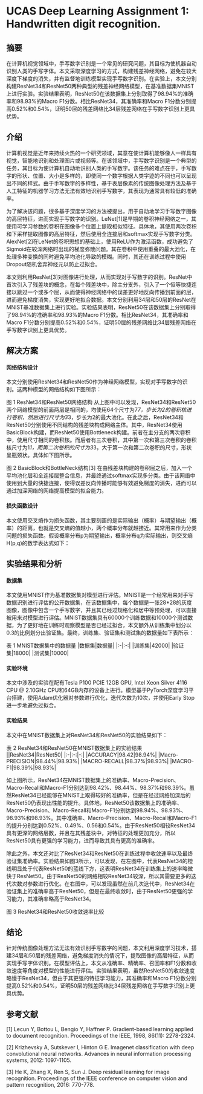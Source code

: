 # UCAS Deep Learning Assignment 1: Handwritten digit recognition.
## 摘要
在计算机视觉领域中，手写数字识别是一个常见的研究问题，其目标为使机器自动识别人类的手写字体。本文采取深度学习的方式，构建残差神经网络，避免在较大深度下梯度的消失，并有监督地训练模型实现手写数字识别。在实验上，本文分别构建ResNet34和ResNet50两种典型的残差神经网络模型，在基准数据集MNIST上进行实验。实验结果表明，ResNet50在该数据集上分别取得了98.94%的准确率和98.93%的Macro F1分数。相比ResNet34，其准确率和Macro F1分数分别提高0.52%和0.54%，证明50层的残差网络比34层残差网络在手写数字识别上更具优势。

## 介绍
计算机视觉是近年来持续火热的一个研究领域，其意在使计算机能够像人一样具有视觉，智能地识别和处理图片或视频等。在该领域中，手写数字识别是一个典型的任务，其目标为使计算机自动地识别人类的手写数字。该任务的难点在于，手写数字的形状、位置、大小是多样的，即使同一个数字根据人类字迹的不同也可以呈现出不同的样式。由于手写数字的多样性，基于表层像素的传统图像处理方法及基于人工特征的机器学习方法无法有效地识别手写数字，其表现为通常具有较低的准确率。

为了解决该问题，很多基于深度学习的方法被提出，用于自动地学习手写数字图像的高层特征，进而实现手写数字的识别。LeNet[1]是早期的卷积神经网络之一，其使用可学习参数的卷积在图像多个位置上提取相似特征。具体地，其使用两次卷积和下采样提取图像的高层特征，然后使用全连接层和softmax实现手写数字分类。AlexNet[2]在LeNet的卷积思想的基础上，使用ReLU作为激活函数，成功避免了Sigmoid在较深网络时出现的梯度弥散问题。其在卷积中使用重叠的最大池化，在处理多种变换的同时避免平均池化导致的模糊。同时，其还在训练过程中使用Dropout随机舍弃神经元以防止过拟合。

本文则利用ResNet[3]对图像进行处理，从而实现对手写数字的识别。ResNet中首次引入了残差块的概念，在每个残差块中，除主分支外，引入了一个恒等快捷连接以跳过一个或多个层，从而使得神经网络中的误差更好地反向传播到前面的层，进而避免梯度消失，实现更好地拟合数据。本文分别利用34层和50层的ResNet在MNIST基准数据集上进行实验。实验结果表明，ResNet50在该数据集上分别取得了98.94%的准确率和98.93%的Macro F1分数。相比ResNet34，其准确率和Macro F1分数分别提高0.52%和0.54%，证明50层的残差网络比34层残差网络在手写数字识别上更具优势。

## 解决方案
#### 网络结构设计
本文分别使用ResNet34和ResNet50作为神经网络模型，实现对手写数字的识别。这两种模型的网络结构如下图所示：
 
图 1 ResNet34和ResNet50网络结构
从上图中可以发现，ResNet34和ResNet50两个网络模型的前面两层是相同的，均使用64个尺寸为7*7，步长为2的卷积核进行卷积，然后进行尺寸为3*3，步长为2的最大池化。在此之后，ResNet34和ResNet50分别使用不同结构的残差块构成网络主体。其中，ResNet34使用BasicBlock构建，而ResNet50使用Bottleneck构建。前者在主分支的两次卷积中，使用尺寸相同的卷积核。而后者有三次卷积，其中第一次和第三次卷积的卷积核尺寸为1*1，而第二次卷积的尺寸为3*3，大于第一次和第二次卷积的尺寸，形状呈瓶颈状。具体如下图所示。
 
图 2 BasicBlock和BottleNeck结构[3]
在由残差块构建的卷积层之后，加入一个平均池化层和全连接层整合信息，并最终通过softmax实现多分类。由于该网络中使用到大量的快捷连接，使得误差反向传播时能够有效避免梯度的消失，进而可以通过加深网络的网络提高模型的拟合能力。

#### 损失函数设计
本文使用交叉熵作为损失函数，其主要刻画的是实际输出（概率）与期望输出（概率）的距离，也就是交叉熵的值越小，两个概率分布就越接近。其常用来作为分类问题的损失函数。假设概率分布p为期望输出，概率分布q为实际输出，则交叉熵H(p,q)的数学表达式如下：
 

## 实验结果和分析
#### 数据集
本文使用MNIST作为基准数据集对模型进行评估。MNIST是一个经常用来对手写数据识别进行评估的公开数据集，在该数据集中，每个数据是一张28\*28的灰度图像，图像中包含一个手写数字，并且其已经过规格化和居中等预处理，可以直接被用来对模型进行评估。MNIST数据集具有60000个训练数据和10000个测试数据，为了更好地在训练时观察模型是否已经过拟合，本文额外从训练集中划分以0.3的比例划分出验证集。最终，训练集、验证集和测试集的数据量如下表所示：

表 1 MNIST数据集中的数据量
|数据集|数据量|
|:-|:-:|
|训练集|42000|
|验证集|18000|
|测试集|10000|

#### 实验环境
本文中涉及的实验在配有Tesla P100 PCIE 12GB GPU, Intel Xeon Silver 4116 CPU @ 2.10GHz CPU和64GB内存的设备上进行。模型基于PyTorch深度学习平台搭建，使用Adam优化器对参数进行优化，迭代次数为10次，并使用Early Stop进一步地避免过拟合。

#### 实验结果
本文中在MNIST数据集上对ResNet34和ResNet50的实验结果如下：

表 2 ResNet34和ResNet50在MNIST数据集上的实验结果
||ResNet34|ResNet50|
|:-|:-:|-:|
|ACCURACY|98.42|98.94%|
|Macro-PRECISION|98.44%|98.93%|
|MACRO-RECALL|98.37%|98.93%|
|MACRO-F1|98.39%|98.93%|

如上图所示，ResNet34在MNIST数据集上的准确率、Macro-Precision、Macro-Recall和Macro-F1分别达到98.42%、98.44%、98.37%和98.39%。虽然ResNet34已经能够在MNIST上取得较好的准确率，但是在经过网络加深后的ResNet50仍表现出性能的提升。具体地，ResNet50该数据集上的准确率、Macro-Precision、Macro-Recall和Macro-F1分别达到98.94%、98.93%、98.93%和98.93%。其中准确率、Macro-Precision、Macro-Recall和Macro-F1的提升分别达到0.52%、0.49%、0.56和0.54%。由于ResNet50相较ResNet34具有更深的网络层数，并且在其残差块中，对特征的处理更加充分，所以ResNet50具有更强的学习能力，进而导致其具有更高的准确率。

除此之外，本文还对比了ResNet34和ResNet50在训练过程中收敛速率以及最终验证集准确率。实验结果如图3所示，可以发现，在左图中，代表ResNet34的橙线明显处于代表ResNet50的蓝线下方，这表明ResNet34在训练集上的速率略微快于ResNet50。由于ResNet50的网络相较ResNet34较深，所以其需要更多的迭代次数对参数进行优化。在右图中，可以发现虽然在前几次迭代中，ResNet34在验证集上的准确率高于ResNet50，但是在最终收敛时，由于ResNet50更强的学习能力，其准确率略高于ResNet34。
 
图 3 ResNet34和ResNet50收敛速率比较

## 结论
针对传统图像处理方法无法有效识别手写数字的问题，本文利用深度学习技术，搭建34层和50层的残差网络，避免梯度消失的情况下，提取图像的高层特征，从而实现手写字体识别。在模型评估上，本文从准确率、精确率、召回率和F1分数和收敛速度等角度对模型的性能进行评估。实验结果表明，虽然ResNet50的收敛速度略慢于ResNet34，但由于其更强的特征学习能力，其准确率和Macro F1分数分别提高0.52%和0.54%，证明50层的残差网络比34层残差网络在手写数字识别上更具优势。

## 参考文献
[1] Lecun Y, Bottou L, Bengio Y, Haffner P. Gradient-based learning applied to document recognition. Proceedings of the IEEE, 1998, 86(11): 2278-2324.

[2] Krizhevsky A, Sutskever I, Hinton G E. Imagenet classification with deep convolutional neural networks. Advances in neural information processing systems, 2012: 1097-1105.

[3] He K, Zhang X, Ren S, Sun J. Deep residual learning for image recognition. Proceedings of the IEEE conference on computer vision and pattern recognition, 2016: 770-778.


